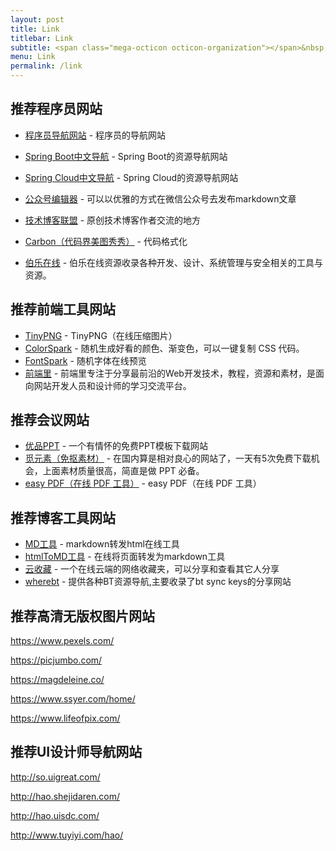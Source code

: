 ```yaml
---
layout: post
title: Link
titlebar: Link
subtitle: <span class="mega-octicon octicon-organization"></span>&nbsp;&nbsp; Resource link
menu: Link
permalink: /link
---
```




## 推荐程序员网站



- [程序员导航网站](http://tooool.org/) - 程序员的导航网站 
- [Spring Boot中文导航](http://springboot.fun/) - Spring Boot的资源导航网站    
- [Spring Cloud中文导航](http://springcloud.fun/) - Spring Cloud的资源导航网站    

- [公众号编辑器](http://md.ityouknow.com/) - 可以以优雅的方式在微信公众号去发布markdown文章
- [技术博客联盟](http://techblog.pub/) - 原创技术博客作者交流的地方

- [Carbon（代码界美图秀秀）](https://carbon.now.sh/) - 代码格式化

- [伯乐在线](http://hao.jobbole.com/) - 伯乐在线资源收录各种开发、设计、系统管理与安全相关的工具与资源。

## 推荐前端工具网站

- [TinyPNG](https://tinypng.com/) - TinyPNG（在线压缩图片）
- [ColorSpark](https://colorspark.app/) - 随机生成好看的颜色、渐变色，可以一键复制 CSS 代码。
- [FontSpark](https://fontspark.app/) - 随机字体在线预览
- [前端里](http://www.yyyweb.com/) - 前端里专注于分享最前沿的Web开发技术，教程，资源和素材，是面向网站开发人员和设计师的学习交流平台。

## 推荐会议网站

- [优品PPT](http://www.ypppt.com/) - 一个有情怀的免费PPT模板下载网站
- [觅元素（免抠素材）](http://www.51yuansu.com/) - 在国内算是相对良心的网站了，一天有5次免费下载机会，上面素材质量很高，简直是做 PPT 必备。
- [easy PDF（在线 PDF 工具）](https://easypdf.com/cn/) - easy PDF（在线 PDF 工具）


## 推荐博客工具网站

- [MD工具](http://relatos.top/md/) - markdown转发html在线工具  
- [htmlToMD工具](http://relatos.top/2md/) - 在线将页面转发为markdown工具  
- [云收藏](http://www.favorites.ren/) - 一个在线云端的网络收藏夹，可以分享和查看其它人分享
- [wherebt](http://wherebt.com/) - 提供各种BT资源导航,主要收录了bt sync keys的分享网站

## 推荐高清无版权图片网站

https://www.pexels.com/

https://picjumbo.com/	

https://magdeleine.co/

https://www.ssyer.com/home/

https://www.lifeofpix.com/

## 推荐UI设计师导航网站

http://so.uigreat.com/

http://hao.shejidaren.com/

http://hao.uisdc.com/

http://www.tuyiyi.com/hao/



